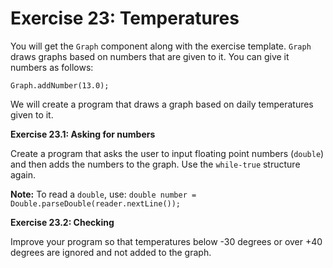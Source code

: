 # Exercise 23: Temperatures

You will get the `Graph` component along with the exercise template. `Graph` draws graphs based on numbers that are given to it. You can give it numbers as follows:

```
Graph.addNumber(13.0);
```

We will create a program that draws a graph based on daily temperatures given to it.

__Exercise 23.1: Asking for numbers__

Create a program that asks the user to input floating point numbers (`double`) and then adds the numbers to the graph. Use the `while-true` structure again.

__Note:__ To read a `double`, use: `double number = Double.parseDouble(reader.nextLine());`

__Exercise 23.2: Checking__

Improve your program so that temperatures below -30 degrees or over +40 degrees are ignored and not added to the graph.
